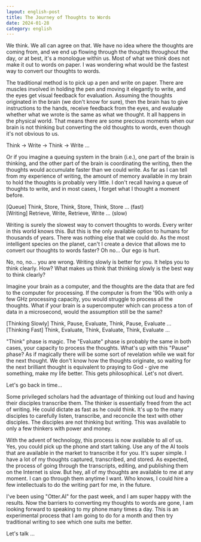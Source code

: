 ```yaml
---
layout: english-post
title: The Journey of Thoughts to Words
date: 2024-01-28
category: english
---
```


We think. We all can agree on that. We have no idea where the thoughts are coming from, and we end up flowing through the thoughts throughout the day, or at best, it's a monologue within us. Most of what we think does not make it out to words on paper. I was wondering what would be the fastest way to convert our thoughts to words.

The traditional method is to pick up a pen and write on paper. There are muscles involved in holding the pen and moving it elegantly to write, and the eyes get visual feedback for evaluation. Assuming the thoughts originated in the brain (we don't know for sure), then the brain has to give instructions to the hands, receive feedback from the eyes, and evaluate whether what we wrote is the same as what we thought. It all happens in the physical world. That means there are some precious moments when our brain is not thinking but converting the old thoughts to words, even though it's not obvious to us.

Think -> Write -> Think -> Write ...

Or if you imagine a queuing system in the brain (i.e.), one part of the brain is thinking, and the other part of the brain is coordinating the writing, then the thoughts would accumulate faster than we could write. As far as I can tell from my experience of writing, the amount of memory available in my brain to hold the thoughts is probably very little. I don't recall having a queue of thoughts to write, and in most cases, I forget what I thought a moment before.

[Queue] Think, Store, Think, Store, Think, Store ... (fast)  
[Writing] Retrieve, Write, Retrieve, Write ... (slow)

Writing is surely the slowest way to convert thoughts to words. Every writer in this world knows this. But this is the only available option to humans for thousands of years. There was nothing else that we could do. As the most intelligent species on the planet, can't I create a device that allows me to convert our thoughts to words faster? Oh no... Our ego is hurt.

No, no, no... you are wrong. Writing slowly is better for you. It helps you to think clearly. How? What makes us think that thinking slowly is the best way to think clearly?

Imagine your brain as a computer, and the thoughts are the data that are fed to the computer for processing. If the computer is from the '90s with only a few GHz processing capacity, you would struggle to process all the thoughts. What if your brain is a supercomputer which can process a ton of data in a microsecond, would the assumption still be the same?

[Thinking Slowly] Think, Pause, Evaluate, Think, Pause, Evaluate ...  
[Thinking Fast] Think, Evaluate, Think, Evaluate, Think, Evaluate ...

"Think" phase is magic. The "Evaluate" phase is probably the same in both cases, your capacity to process the thoughts. What's up with this "Pause" phase? As if magically there will be some sort of revelation while we wait for the next thought. We don't know how the thoughts originate, so waiting for the next brilliant thought is equivalent to praying to God - give me something, make my life better. This gets philosophical. Let's not divert.

Let's go back in time...

Some privileged scholars had the advantage of thinking out loud and having their disciples transcribe them. The thinker is essentially freed from the act of writing. He could dictate as fast as he could think. It's up to the many disciples to carefully listen, transcribe, and reconcile the text with other disciples. The disciples are not thinking but writing. This was available to only a few thinkers with power and money.

With the advent of technology, this process is now available to all of us. Yes, you could pick up the phone and start talking. Use any of the AI tools that are available in the market to transcribe it for you. It's super simple. I have a lot of my thoughts captured, transcribed, and stored. As expected, the process of going through the transcripts, editing, and publishing them on the Internet is slow. But hey, all of my thoughts are available to me at any moment. I can go through them anytime I want. Who knows, I could hire a few intellectuals to do the writing part for me, in the future.

I've been using "Otter.AI" for the past week, and I am super happy with the results. Now the barriers to converting my thoughts to words are gone, I am looking forward to speaking to my phone many times a day. This is an experimental process that I am going to do for a month and then try traditional writing to see which one suits me better.

Let's talk ...

